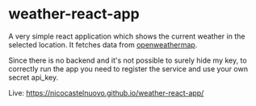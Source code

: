 # weather-react-app

A very simple react application which shows the current weather in the selected location. It fetches data from  [openweathermap](https://openweathermap.org/).

Since there is no backend and it's not possible to surely hide my key, to correctly run the app you need to register the service and use your own secret api_key.

Live: https://nicocastelnuovo.github.io/weather-react-app/
